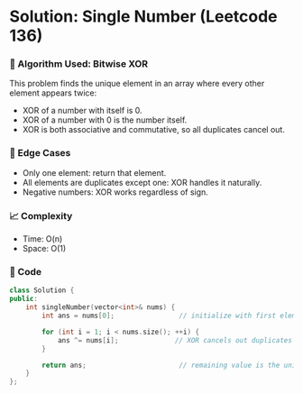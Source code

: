 # Solution: Single Number (Leetcode 136)

### 🧠 Algorithm Used: Bitwise XOR

This problem finds the unique element in an array where every other element appears twice:

- XOR of a number with itself is 0.
- XOR of a number with 0 is the number itself.
- XOR is both associative and commutative, so all duplicates cancel out.

### 🧪 Edge Cases

- Only one element: return that element.
- All elements are duplicates except one: XOR handles it naturally.
- Negative numbers: XOR works regardless of sign.

### 📈 Complexity

- Time: O(n)
- Space: O(1)

### 🧾 Code

```cpp
class Solution {
public:
    int singleNumber(vector<int>& nums) {
        int ans = nums[0];                // initialize with first element

        for (int i = 1; i < nums.size(); ++i) {
            ans ^= nums[i];              // XOR cancels out duplicates
        }

        return ans;                       // remaining value is the unique one
    }
};
```
